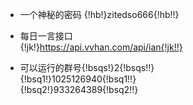 - 一个神秘的密码
{!hb!}zitedso666{!hb!!}  

- 每日一言接口  
{!jk!}https://api.vvhan.com/api/ian{!jk!!}  
  
- 可以运行的群号{!bsqs!}2{!bsqs!!}  
{!bsq1!}1025126940{!bsq1!!}  
{!bsq2!}933264389{!bsq2!!}  

